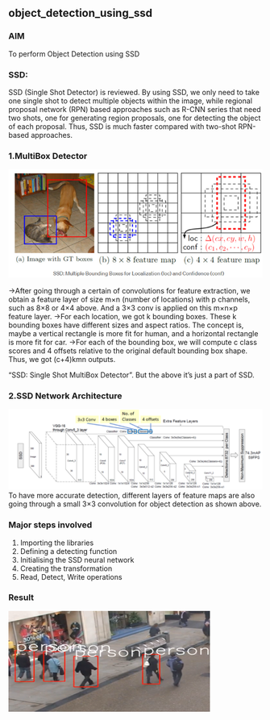 ## object_detection_using_ssd

### AIM
To perform Object Detection using SSD 

### SSD:

SSD (Single Shot Detector) is reviewed. By using SSD, we only need to take one single shot to detect multiple objects within the image, while regional proposal network (RPN) based approaches such as R-CNN series that need two shots, one for generating region proposals, one for detecting the object of each proposal. Thus, SSD is much faster compared with two-shot RPN-based approaches.

### 1.MultiBox Detector
<img src="images/img1.png">

->After going through a certain of convolutions for feature extraction, we obtain a feature layer of size m×n (number of locations) with p channels, such as 8×8 or 4×4 above. And a 3×3 conv is applied on this m×n×p feature layer.
->For each location, we got k bounding boxes. These k bounding boxes have different sizes and aspect ratios. The concept is, maybe a vertical rectangle is more fit for human, and a horizontal rectangle is more fit for car.
->For each of the bounding box, we will compute c class scores and 4 offsets relative to the original default bounding box shape.
Thus, we got (c+4)kmn outputs.

“SSD: Single Shot MultiBox Detector”. But the above it’s just a part of SSD.

### 2.SSD Network Architecture
<img src="images/img2.png">
To have more accurate detection, different layers of feature maps are also going through a small 3×3 convolution for object detection as shown above.

### Major steps involved
1. Importing the libraries
2. Defining a detecting function
3. Initialising the SSD neural network
4. Creating the transformation
5. Read, Detect, Write operations

### Result
<img src="images/result.png" width=400 height=200>
